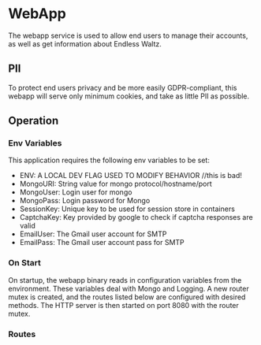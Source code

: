 # WebApp
The webapp service is used to allow end users to manage their accounts, as well as get information about Endless Waltz. 

## PII
To protect end users privacy and be more easily GDPR-compliant, this webapp
will serve only minimum cookies, and take as little PII as possible. 

## Operation

### Env Variables
This application requires the following env variables to be set:
  - ENV: A LOCAL DEV FLAG USED TO MODIFY BEHAVIOR //this is bad!
  - MongoURI: String value for mongo protocol/hostname/port
  - MongoUser: Login user for mongo
  - MongoPass: Login password for Mongo
  - SessionKey: Unique key to be used for session store in containers
  - CaptchaKey: Key provided by google to check if captcha responses are valid
  - EmailUser: The Gmail user account for SMTP
  - EmailPass: The Gmail user account pass for SMTP

### On Start
On startup, the webapp binary reads in configuration variables from the 
environment. These variables deal with Mongo and Logging. A new router mutex 
is created, and the routes listed below are configured with desired methods. 
The HTTP server is then started on port 8080 with the router mutex. 

### Routes
